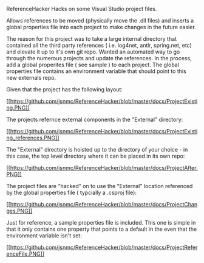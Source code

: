 ReferenceHacker
Hacks on some Visual Studio project files.

Allows references to be moved (physically move the .dll files) and inserts a global properties file into each project to make changes in the future easier.

The reason for this project was to take a large internal directory that contained all the third party references 
( i.e. log4net, antlr, spring.net, etc) and elevate it up to it's own git repo. Wanted an automated way to go through the numerous projects and update the references. 
In the process, add a global properites file ( see sample ) to each project. 
The global properties file contains an environment variable that should point to this new externals repo.

Given that the project has the following layout:

[[https://github.com/jsnmc/ReferenceHacker/blob/master/docs/ProjectExisting.PNG]]

The projects refernce external components in the "External" directory:

[[https://github.com/jsnmc/ReferenceHacker/blob/master/docs/ProjectExisting_references.PNG]]

The "External" directory is hoisted up to the directory of your choice - in this case, the top level directory where it can be placed in its own repo:

[[https://github.com/jsnmc/ReferenceHacker/blob/master/docs/ProjectAfter.PNG]]

The project files are "hacked" on to use the "External" location referenced by the global properties file ( typcially a .csproj file):

[[https://github.com/jsnmc/ReferenceHacker/blob/master/docs/ProjectChanges.PNG]]

Just for reference, a sample properties file is included.  This one is simple in that it only contains one property that points to a default in the even that the environment variable isn't set:

[[https://github.com/jsnmc/ReferenceHacker/blob/master/docs/ProjectReferenceFile.PNG]]

